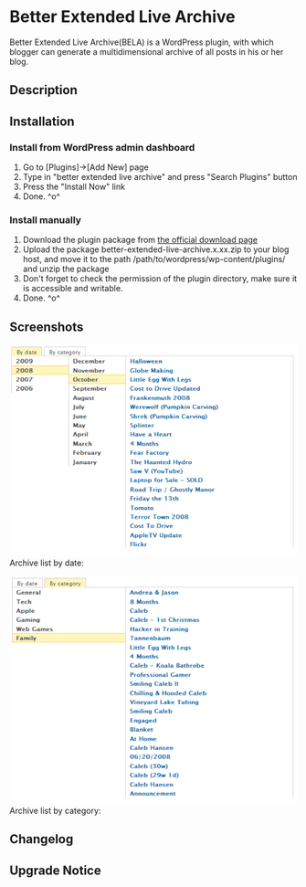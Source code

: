 # Better Extended Live Archive

Better Extended Live Archive(BELA) is a WordPress plugin, with which blogger can generate a multidimensional archive of all posts in his or her blog. 

## Description

## Installation

### Install from WordPress admin dashboard
 1. Go to [Plugins]->[Add New] page
 2. Type in "better extended live archive" and press "Search Plugins" button
 3. Press the "Install Now" link
 4. Done. ^o^

### Install manually
 1. Download the plugin package from [the official download page](http://wordpress.org/plugins/better-extended-live-archive/)
 2. Upload the package better-extended-live-archive.x.xx.zip to your blog host, and move it to the path /path/to/wordpress/wp-content/plugins/ and unzip the package
 3. Don't forget to check the permission of the plugin directory, make sure it is accessible and writable.
 4. Done. ^o^

## Screenshots

![Chronological Index](/screenshot-1.png)
Archive list by date:

![Category Index](/screenshot-2.png)
Archive list by category:

## Changelog

## Upgrade Notice    
